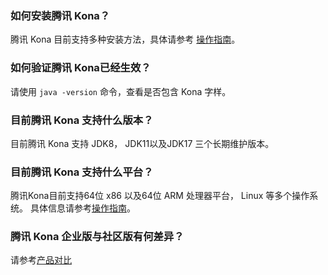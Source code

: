 ### 如何安装腾讯 Kona？

腾讯 Kona 目前支持多种安装方法，具体请参考 [操作指南](https://cloud.tencent.com/document/product/1149/38537)。

### 如何验证腾讯 Kona已经生效？

请使用 `java -version` 命令，查看是否包含 Kona 字样。

### 目前腾讯 Kona 支持什么版本？

目前腾讯 Kona 支持 JDK8， JDK11以及JDK17 三个长期维护版本。

### 目前腾讯 Kona 支持什么平台？

腾讯Kona目前支持64位 x86 以及64位 ARM 处理器平台， Linux 等多个操作系统。 具体信息请参考[操作指南](https://cloud.tencent.com/document/product/1149/38537)。

### 腾讯 Kona 企业版与社区版有何差异？

请参考[产品对比](https://cloud.tencent.com/document/product/1149/65700)
